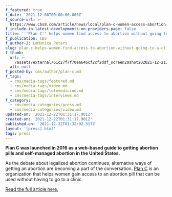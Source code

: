 ```yaml
---
f_featured: true
f_date: '2021-12-08T00:00:00.000Z'
f_source-url: >-
  https://www.cbs8.com/article/news/local/plan-c-women-access-abortion-clinic-pills-medical/509-d1faa12e-e89c-444f-bc7b-e8b29114943e
f_include-in-latest-developments-on-providers-page: false
title: '''Plan C'' helps women find access to abortion without going to a clinic'
f_publication: CBS
f_author-2: LaMonica Peters
slug: plan-c-helps-women-find-access-to-abortion-without-going-to-a-clinic
f_thumb:
  url: >-
    /assets/external/61c27f7f70ea646cf2cf2ddf_screen20shot202021-12-2120at206.29.14%20PM.png
  alt: null
f_posted-by: cms/author/plan-c.md
f_tags:
  - cms/media-tags/featured.md
  - cms/media-tags/video.md
  - cms/media-tags/telemedicine.md
  - cms/media-tags/interviews.md
f_category:
  - cms/media-categories/press.md
  - cms/media-categories/video.md
updated-on: '2021-12-22T01:31:17.901Z'
created-on: '2021-12-22T01:31:17.901Z'
published-on: '2021-12-22T01:32:02.317Z'
layout: '[press].html'
tags: press
---
```


**Plan C was launched in 2016 as a web-based guide to getting abortion pills and self-managed abortion in the United States.**

As the debate about legalized abortion continues, alternative ways of getting an abortion are becoming a part of the conversation. [Plan C](https://www.plancpills.org/) is an organization that helps women gain access to an abortion pill that can be used without having to go to a clinic.

[Read the full article here.](https://www.cbs8.com/article/news/local/plan-c-women-access-abortion-clinic-pills-medical/509-d1faa12e-e89c-444f-bc7b-e8b29114943e)
